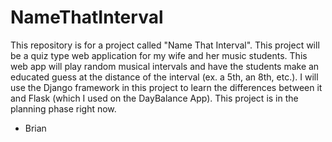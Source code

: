 # NameThatInterval

This repository is for a project called "Name That Interval".  This project will be a quiz type web application for my wife and her music students.  This web app will play random musical intervals and have the students make an educated guess at the distance of the interval (ex. a 5th, an 8th, etc.).  I will use the Django framework in this project to learn the differences between it and Flask (which I used on the DayBalance App).  This project is in the planning phase right now.
- Brian
